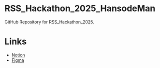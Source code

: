 # RSS_Hackathon_2025_HansodeMan
GitHub Repository for RSS_Hackathon_2025. 

# Links
- [Notion](https://www.notion.so/26671b2bd1d080f9971cddae828bac5a?showMoveTo=true&saveParent=true)
- [Figma](https://www.figma.com/design/RBVt2mJwnNp68OpbWstmsX/%E3%83%97%E3%83%AD%E3%83%80%E3%82%AF%E3%83%88%E5%90%8D%E6%9C%AA%E5%AE%9A?node-id=0-1&t=fMGRnOZ7iXsEiod4-1)
